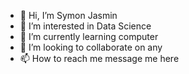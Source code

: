- 👋 Hi, I’m Symon Jasmin
- 👀 I’m interested in Data Science
- 🌱 I’m currently learning computer
- 💞️ I’m looking to collaborate on any
- 📫 How to reach me message me here

<!---
dSymon87/dSymon87 is a ✨ special ✨ repository because its `README.md` (this file) appears on your GitHub profile.
You can click the Preview link to take a look at your changes.
--->
